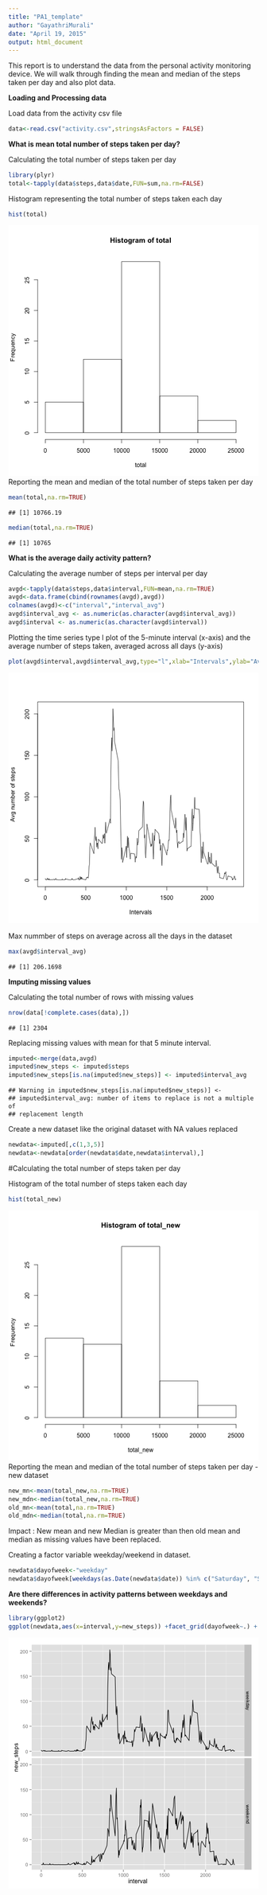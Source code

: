 ```yaml
---
title: "PA1_template"
author: "GayathriMurali"
date: "April 19, 2015"
output: html_document
---
```

This report is to understand the data from the personal activity monitoring device. We will walk through finding the mean and median of the steps taken per day and also plot data.

**Loading and Processing data**

Load data from the activity csv file

```r
data<-read.csv("activity.csv",stringsAsFactors = FALSE)
```

**What is mean total number of steps taken per day?**


Calculating the total number of steps taken per day

```r
library(plyr)
total<-tapply(data$steps,data$date,FUN=sum,na.rm=FALSE)
```
Histogram representing the total number of steps taken each day

```r
hist(total)
```

![plot of chunk unnamed-chunk-3](figure/unnamed-chunk-3-1.png) 
Reporting the mean and median of the total number of steps taken per day

```r
mean(total,na.rm=TRUE)
```

```
## [1] 10766.19
```

```r
median(total,na.rm=TRUE)
```

```
## [1] 10765
```

**What is the average daily activity pattern?**


Calculating the average number of steps per interval per day

```r
avgd<-tapply(data$steps,data$interval,FUN=mean,na.rm=TRUE)
avgd<-data.frame(cbind(rownames(avgd),avgd))
colnames(avgd)<-c("interval","interval_avg")
avgd$interval_avg <- as.numeric(as.character(avgd$interval_avg))
avgd$interval <- as.numeric(as.character(avgd$interval))
```
Plotting the time series type l plot of the 5-minute interval (x-axis) and the average number of steps taken, averaged across all days (y-axis)


```r
plot(avgd$interval,avgd$interval_avg,type="l",xlab="Intervals",ylab="Avg number of steps")
```

![plot of chunk unnamed-chunk-6](figure/unnamed-chunk-6-1.png) 

Max nummber of steps on average across all the days in the dataset


```r
max(avgd$interval_avg)
```

```
## [1] 206.1698
```

**Imputing missing values**


Calculating the total number of rows with missing values

```r
nrow(data[!complete.cases(data),])
```

```
## [1] 2304
```

Replacing missing values with mean for that 5 minute interval. 


```r
imputed<-merge(data,avgd)
imputed$new_steps <- imputed$steps
imputed$new_steps[is.na(imputed$new_steps)] <- imputed$interval_avg
```

```
## Warning in imputed$new_steps[is.na(imputed$new_steps)] <-
## imputed$interval_avg: number of items to replace is not a multiple of
## replacement length
```

Create a new dataset like the original dataset with NA values replaced

```r
newdata<-imputed[,c(1,3,5)]
newdata<-newdata[order(newdata$date,newdata$interval),]
```

#Calculating the total number of steps taken per day


Histogram of the total number of steps taken each day

```r
hist(total_new)
```

![plot of chunk unnamed-chunk-12](figure/unnamed-chunk-12-1.png) 
Reporting the mean and median of the total number of steps taken per day - new dataset

```r
new_mn<-mean(total_new,na.rm=TRUE)
new_mdn<-median(total_new,na.rm=TRUE)
old_mn<-mean(total,na.rm=TRUE)
old_mdn<-median(total,na.rm=TRUE)
```

Impact : New mean and new Median is greater than then old mean and median as missing values have been replaced. 

Creating a factor variable weekday/weekend in dataset.

```r
newdata$dayofweek<-"weekday"
newdata$dayofweek[weekdays(as.Date(newdata$date)) %in% c("Saturday", "Sunday")]<-"weekend" 
```
**Are there differences in activity patterns between weekdays and weekends?**


```r
library(ggplot2)
ggplot(newdata,aes(x=interval,y=new_steps)) +facet_grid(dayofweek~.) + stat_summary(fun.y=mean,geom="line")
```

![plot of chunk unnamed-chunk-15](figure/unnamed-chunk-15-1.png) 

